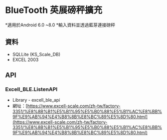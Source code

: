 # BlueTooth 英展磅秤擴充

*適用於Android 6.0 ~8.0
*輸入資料並透過藍芽連接磅秤

## 資料
- SQLLite  (KS_Scale_DB)
- EXCEL 2003


## API
###  Excell_BLE.ListenAPI

- Library - excell_ble_api
- 網址：[https://www.excell-scale.com/zh-tw/factory-3351/%E8%8B%B1%E5%B1%95%E5%B0%88%E5%B1%AC%E8%BB%9F%E9%AB%94%E4%B8%8B%E8%BC%89%E5%8D%80.html](https://www.excell-scale.com/zh-tw/factory-3351/%E8%8B%B1%E5%B1%95%E5%B0%88%E5%B1%AC%E8%BB%9F%E9%AB%94%E4%B8%8B%E8%BC%89%E5%8D%80.html)

